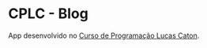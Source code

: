 # CPLC - Blog

App desenvolvido no [Curso de Programação Lucas Caton](https://www.lucascaton.com.br/curso).
